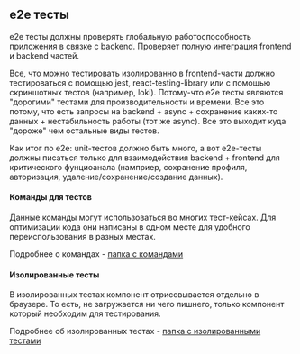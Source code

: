 ## e2e тесты

e2e тесты должны проверять глобальную работоспособность приложения в связке с 
backend. Проверяет полную интеграция frontend и backend частей.

Все, что можно тестировать изолированно в frontend-части должно тестироваться с 
помощью jest, react-testing-library или с помощью скриншотных тестов (например, loki).
Потому-что e2e тесты являются "дорогими" тестами для производительности и времени. Все это потому, что есть запросы на backend + async + сохранение каких-то
данных + нестабильность работы (тот же async). Все это выходит куда "дороже" чем 
остальные виды тестов.

Как итог по e2e: unit-тестов должно быть много, а вот e2e-тесты должны писаться только для взаимодействия backend + frontend для критического фунциоанала
(намприер, сохранение профиля, авторизация, удаление/сохранение/создание данных).

#### Команды для тестов

Данные команды могут использоваться во многих тест-кейсах. Для оптимизации кода они написаны в одном месте для удобного переиспользования в разных местах.

Подробнее о командах - [папка с командами](./support/commands/commands.md)

#### Изолированные тесты 

В изолированных тестах компонент отрисовывается отдельно в браузере. То есть, не 
загружается ни чего лишнего, только компонент который необходим для тестирования.

Подробнее об изолированных тестах - [папка с изолированными тестами](./component/e2e.isolatedTesting.md)